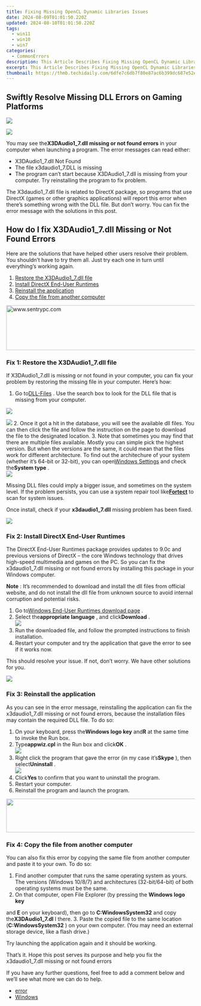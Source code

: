 ```yaml
---
title: Fixing Missing OpenCL Dynamic Libraries Issues
date: 2024-08-09T01:01:50.220Z
updated: 2024-08-10T01:01:50.220Z
tags:
  - win11
  - win10
  - win7
categories:
  - CommonErrors
description: This Article Describes Fixing Missing OpenCL Dynamic Libraries Issues
excerpt: This Article Describes Fixing Missing OpenCL Dynamic Libraries Issues
thumbnail: https://thmb.techidaily.com/6dfe7c6db7f80e87ac6b399dc687e52e1d331efd7fce0bd5f581a2c33f337372.jpg
---
```


## Swiftly Resolve Missing DLL Errors on Gaming Platforms

<!-- affiliate ads begin -->
<a href="https://store.massmailsoftware.com/order/checkout.php?PRODS=1300375&QTY=1&AFFILIATE=108875&CART=1"><img src="https://secure.avangate.com/images/merchant/dc87c13749315c7217cdc4ac692e704c/banera_for_partners-15_%281%29.jpg" border="0"></a>
<!-- affiliate ads end -->
![](https://images.drivereasy.com/wp-content/uploads/2018/06/img_5b175b9b2710e.jpg)

 You may see the**X3DAudio1\_7.dll missing or not found errors** in your computer when launching a program. The error messages can read either:

* X3DAudio1\_7.dll Not Found
* The file x3daudio1\_7.DLL is missing
* The program can’t start because X3DAudio1\_7.dll is missing from your computer. Try reinstalling the program to fix problem.

 The X3daudio1\_7.dll file is related to DirectX package, so programs that use DirectX (games or other graphics applications) will report this error when there’s something wrong with the DLL file. But don’t worry. You can fix the error message with the solutions in this post.

## How do I fix X3DAudio1\_7.dll Missing or Not Found Errors

 Here are the solutions that have helped other users resolve their problem. You shouldn’t have to try them all. Just try each one in turn until everything’s working again.

1. [Restore the X3DAudio1\_7.dll file](#Fix5)
2. [Install DirectX End-User Runtimes](#Fix1)
3. [Reinstall the application](#Fix4)
4. [Copy the file from another computer](#Fix2)

<!-- affiliate ads begin -->
<a href="https://sentrypc.7eer.net/c/5597632/398457/3022" target="_top" id="398457"><img src="//a.impactradius-go.com/display-ad/3022-398457" border="0" alt="www.sentrypc.com" width="980" height="120"/></a><img height="0" width="0" src="https://sentrypc.7eer.net/i/5597632/398457/3022" style="position:absolute;visibility:hidden;" border="0" />
<!-- affiliate ads end -->
### Fix 1: Restore the X3DAudio1\_7.dll file

 If X3DAudio1\_7.dll is missing or not found in your computer, you can fix your problem by restoring the missing file in your computer. Here’s how:

1. Go to[DLL-Files](https://www.dll-files.com/) . Use the search box to look for the DLL file that is missing from your computer.  
<!-- affiliate ads begin -->
<a href="https://secure.2checkout.com/order/checkout.php?PRODS=4620780&QTY=1&AFFILIATE=108875&CART=1"><img src="https://secure.avangate.com/images/merchant/07dd4d5a72f5740ef0f035f201951476/728__90banner.jpg" border="0"></a>
<!-- affiliate ads end -->
![](https://www.drivereasy.com/wp-content/uploads/2018/06/dll-files-manual-1.jpg)
2. Once it got a hit in the database, you will see the available dll files. You can then click the file and follow the instruction on the page to download the file to the designated location.
3. Note that sometimes you may find that there are multiple files available. Mostly you can simple pick the highest version. But when the versions are the same, it could mean that the files work for different architecture. To find out the architechure of your system (whether it’s 64-bit or 32-bit), you can open[Windows Settings](ms-settings:about?activationSource=SMC-Article-15056) and check the**System type** .  
![](https://www.drivereasy.com/wp-content/uploads/2018/06/windows-settings-architecture-1.jpg)

 Missing DLL files could imply a bigger issue, and sometimes on the system level. If the problem persists, you can use a system repair tool like[**Fortect**](https://tools.techidaily.com/drivereasy/download/) to scan for system issues.

 Once install, check if your **x3daudio1\_7.dll**  missing problem has been fixed.

<!-- affiliate ads begin -->
<a href="https://shop.mondly.com/affiliate.php?ACCOUNT=ATISTUDI&AFFILIATE=108875&PATH=https%3A%2F%2Fwww.mondly.com%3FAFFILIATE%3D108875%26RESOURCE%3D%2BGeneral%2B970x90%2B"><img src="https://secure.avangate.com/images/merchant/69c418c33ec2e1a4267fa9bb77fa1428/general-970x90.gif" border="0"></a>
<!-- affiliate ads end -->
### Fix 2: Install DirectX End-User Runtimes

 The DirectX End-User Runtimes package provides updates to 9.0c and previous versions of DirectX – the core Windows technology that drives high-speed multimedia and games on the PC. So you can fix the x3daudio1\_7.dll missing or not found errors by installing this package in your Windows computer.

**Note** : It’s recommended to download and install the dll files from official website, and do not install the dll file from unknown source to avoid internal corruption and potential risks.

1. Go to[Windows End-User Runtimes download page](https://www.microsoft.com/en-us/download/details.aspx?id=8109) .
2. Select the**appropriate language** , and click**Download** .  
![](https://images.drivereasy.com/wp-content/uploads/2018/06/img_5b1500acb86cc.jpg)
3. Run the downloaded file, and follow the prompted instructions to finish installation.
4. Restart your computer and try the application that gave the error to see if it works now.

 This should resolve your issue. If not, don’t worry. We have other solutions for you.

<!-- affiliate ads begin -->
<a href="https://shop.mondly.com/affiliate.php?ACCOUNT=ATISTUDI&AFFILIATE=108875&PATH=https%3A%2F%2Fwww.mondly.com%3FAFFILIATE%3D108875%26RESOURCE%3D%2BEducational%2B970x90%2B"><img src="https://secure.avangate.com/images/merchant/69c418c33ec2e1a4267fa9bb77fa1428/educational-970x90.gif" border="0"></a>
<!-- affiliate ads end -->
### Fix 3: Reinstall the application

 As you can see in the error message, reinstalling the application can fix the x3daudio1\_7.dll missing or not found errors, because the installation files may contain the required DLL file. To do so:

1. On your keyboard, press the**Windows logo key** and**R** at the same time to invoke the Run box.
2. Type**appwiz.cpl** in the Run box and click**OK** .  
![](https://images.drivereasy.com/wp-content/uploads/2018/06/img_5b1a697373fa8.jpg)
3. Right click the program that gave the error (in my case it’s**Skype** ), then select**Uninstall** .  
![](https://images.drivereasy.com/wp-content/uploads/2017/12/img_5a2e48890014f.jpg)
4. Click**Yes** to confirm that you want to uninstall the program.
5. Restart your computer.
6. Reinstall the program and launch the program.

<!-- affiliate ads begin -->
<a href="https://newchic.sjv.io/c/5597632/1659704/14420" target="_top" id="1659704"><img src="//a.impactradius-go.com/display-ad/14420-1659704" border="0" alt="" width="728" height="90"/></a><img height="0" width="0" src="https://imp.pxf.io/i/5597632/1659704/14420" style="position:absolute;visibility:hidden;" border="0" />
<!-- affiliate ads end -->
### Fix 4: Copy the file from another computer

 You can also fix this error by copying the same file from another computer and paste it to your own. To do so:

1. Find another computer that runs the same operating system as yours.  
 The versions (Windows 10/8/7) and architectures (32-bit/64-bit) of both operating systems must be the same.
2. On that computer, open File Explorer (by pressing the   **Windows logo key**  

 and **E** on your keyboard), then go to **C:WindowsSystem32** and copy the**X3DAudio1\_7.dl** l there.
3. Paste the copied file to the same location (**C:WindowsSystem32** ) on your own computer. (You may need an external storage device, like a flash drive.)

Try launching the application again and it should be working.

 That’s it. Hope this post serves its purpose and help you fix the x3daudio1\_7.dll missing or not found errors

 If you have any further questions, feel free to add a comment below and we’ll see what more we can do to help.

* [error](https://tools.techidaily.com/drivereasy/download/)
* [Windows](https://tools.techidaily.com/drivereasy/download/)

<ins class="adsbygoogle"
     style="display:block"
     data-ad-format="autorelaxed"
     data-ad-client="ca-pub-7571918770474297"
     data-ad-slot="1223367746"></ins>



<ins class="adsbygoogle"
     style="display:block"
     data-ad-client="ca-pub-7571918770474297"
     data-ad-slot="8358498916"
     data-ad-format="auto"
     data-full-width-responsive="true"></ins>
